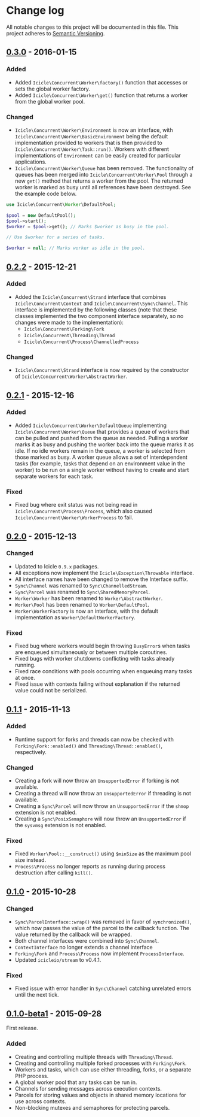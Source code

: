 # Change log
All notable changes to this project will be documented in this file. This project adheres to [Semantic Versioning](http://semver.org/).

## [0.3.0] - 2016-01-15
### Added
- Added `Icicle\Concurrent\Worker\factory()` function that accesses or sets the global worker factory.
- Added `Icicle\Concurrent\Worker\get()` function that returns a worker from the global worker pool.

### Changed
- `Icicle\Concurrent\Worker\Environment` is now an interface, with `Icicle\Concurrent\Worker\BasicEnvironment` being the default implementation provided to workers that is then provided to `Icicle\Concurrent\Worker\Task::run()`. Workers with different implementations of `Environment` can be easily created for particular applications.
- `Icicle\Concurrent\Worker\Queue` has been removed. The functionality of queues has been merged into `Icicle\Concurrent\Worker\Pool` through a new `get()` method that returns a worker from the pool. The returned worker is marked as busy until all references have been destroyed. See the example code below.

```php
use Icicle\Concurrent\Worker\DefaultPool;

$pool = new DefaultPool();
$pool->start();
$worker = $pool->get(); // Marks $worker as busy in the pool.

// Use $worker for a series of tasks.

$worker = null; // Marks worker as idle in the pool.
```

## [0.2.2] - 2015-12-21
### Added
- Added the `Icicle\Concurrent\Strand` interface that combines `Icicle\Concurrent\Context` and `Icicle\Concurrent\Sync\Channel`. This interface is implemented by the following classes (note that these classes implemented the two component interface separately, so no changes were made to the implementation):
    - `Icicle\Concurrent\Forking\Fork`
    - `Icicle\Concurrent\Threading\Thread`
    - `Icicle\Concurrent\Process\ChannelledProcess`
    
### Changed
- `Icicle\Concurrent\Strand` interface is now required by the constructor of `Icicle\Concurrent\Worker\AbstractWorker`.


## [0.2.1] - 2015-12-16
### Added
- Added `Icicle\Concurrent\Worker\DefaultQueue` implementing `Icicle\Concurrent\Worker\Queue` that provides a queue of workers that can be pulled and pushed from the queue as needed. Pulling a worker marks it as busy and pushing the worker back into the queue marks it as idle. If no idle workers remain in the queue, a worker is selected from those marked as busy. A worker queue allows a set of interdependent tasks (for example, tasks that depend on an environment value in the worker) to be run on a single worker without having to create and start separate workers for each task.

### Fixed
- Fixed bug where exit status was not being read in `Icicle\Concurrent\Process\Process`, which also caused `Icicle\Concurrent\Worker\WorkerProcess` to fail.

## [0.2.0] - 2015-12-13
### Changed
- Updated to Icicle `0.9.x` packages.
- All exceptions now implement the `Icicle\Exception\Throwable` interface.
- All interface names have been changed to remove the Interface suffix.
- `Sync\Channel` was renamed to `Sync\ChannelledStream`.
- `Sync\Parcel` was renamed to `Sync\SharedMemoryParcel`.
- `Worker\Worker` has been renamed to `Worker\AbstractWorker`.
- `Worker\Pool` has been renamed to `Worker\DefaultPool`.
- `Worker\WorkerFactory` is now an interface, with the default implementation as `Worker\DefaultWorkerFactory`.

### Fixed
- Fixed bug where workers would begin throwing `BusyError`s when tasks are enqueued simultaneously or between multiple coroutines.
- Fixed bugs with worker shutdowns conflicting with tasks already running.
- Fixed race conditions with pools occurring when enqueuing many tasks at once.
- Fixed issue with contexts failing without explanation if the returned value could not be serialized.


## [0.1.1] - 2015-11-13
### Added
- Runtime support for forks and threads can now be checked with `Forking\Fork::enabled()` and `Threading\Thread::enabled()`, respectively.

### Changed
- Creating a fork will now throw an `UnsupportedError` if forking is not available.
- Creating a thread will now throw an `UnsupportedError` if threading is not available.
- Creating a `Sync\Parcel` will now throw an `UnsupportedError` if the `shmop` extension is not enabled.
- Creating a `Sync\PosixSemaphore` will now throw an `UnsupportedError` if the `sysvmsg` extension is not enabled.

### Fixed
- Fixed `Worker\Pool::__construct()` using `$minSize` as the maximum pool size instead.
- `Process\Process` no longer reports as running during process destruction after calling `kill()`.


## [0.1.0] - 2015-10-28
### Changed
- `Sync\ParcelInterface::wrap()` was removed in favor of `synchronized()`, which now passes the value of the parcel to the callback function. The value returned by the callback will be wrapped.
- Both channel interfaces were combined into `Sync\Channel`.
- `ContextInterface` no longer extends a channel interface
- `Forking\Fork` and `Process\Process` now implement `ProcessInterface`.
- Updated `icicleio/stream` to v0.4.1.

### Fixed
- Fixed issue with error handler in `Sync\Channel` catching unrelated errors until the next tick.


## [0.1.0-beta1] - 2015-09-28
First release.

### Added
- Creating and controlling multiple threads with `Threading\Thread`.
- Creating and controlling multiple forked processes with `Forking\Fork`.
- Workers and tasks, which can use either threading, forks, or a separate PHP process.
- A global worker pool that any tasks can be run in.
- Channels for sending messages across execution contexts.
- Parcels for storing values and objects in shared memory locations for use across contexts.
- Non-blocking mutexes and semaphores for protecting parcels.


[0.3.0]: https://github.com/icicleio/concurrent/releases/tag/v0.3.0
[0.2.2]: https://github.com/icicleio/concurrent/releases/tag/v0.2.2
[0.2.1]: https://github.com/icicleio/concurrent/releases/tag/v0.2.1
[0.2.0]: https://github.com/icicleio/concurrent/releases/tag/v0.2.0
[0.1.1]: https://github.com/icicleio/concurrent/releases/tag/v0.1.1
[0.1.0]: https://github.com/icicleio/concurrent/releases/tag/v0.1.0
[0.1.0-beta1]: https://github.com/icicleio/concurrent/releases/tag/v0.1.0-beta1
